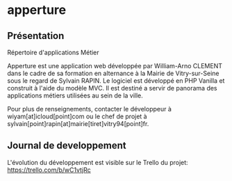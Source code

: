 # apperture

## Présentation

Répertoire d'applications Métier

Apperture est une application web développée par William-Arno CLEMENT dans le cadre de sa formation en alternance à la Mairie de Vitry-sur-Seine sous le regard de Sylvain RAPIN.
Le logiciel est développé en PHP Vanilla et construit à l'aide du modèle MVC.
Il est destiné a servir de panorama des applications métiers utilisées au sein de la ville.

Pour plus de renseignements, contacter le développeur à wiyam[at]icloud[point]com ou le chef de projet à sylvain[point]rapin[at]mairie[tiret]vitry94[point]fr.

## Journal de developpement

L'évolution du développement est visible sur le Trello du projet:
https://trello.com/b/wC1vtjRc
